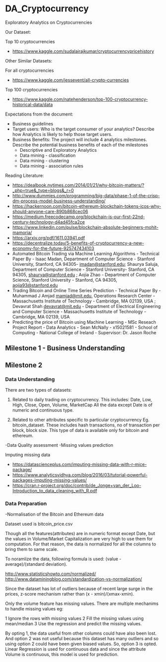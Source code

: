 # DA_Cryptocurrency
Exploratory Analytics on Cryptocurrencies 

Our Dataset:

Top 10 cryptocurrencies
- https://www.kaggle.com/sudalairajkumar/cryptocurrencypricehistory

Other Similar Datasets:

For all cryptocurrencies
- https://www.kaggle.com/jessevent/all-crypto-currencies

Top 100 cryptocurrencies
- https://www.kaggle.com/natehenderson/top-100-cryptocurrency-historical-data/data


Expectations from the document:

- Business guidelines 
- Target users: Who is the target consumer of your analytics? Describe how Analytics is likely to help those target users.
- Business Benefits: The project will include 4 analytics milestones. Describe the potential business benefits of each of the milestones
    - Descriptive and Exploratory Analytics
    - Data mining - classification
    - Data mining - clustering
    - Data mining - association rules

Reading Literature:
- https://dealbook.nytimes.com/2014/01/21/why-bitcoin-matters/?_php=true&_type=blogs&_r=0
- http://www.dummies.com/programming/big-data/phase-1-of-the-crisp-dm-process-model-business-understanding/
- https://hackernoon.com/bitcoin-ethereum-blockchain-tokens-icos-why-should-anyone-care-890b868cec06
- https://medium.freecodecamp.org/blockchain-is-our-first-22nd-century-technology-d4ad45fca2ce
- https://www.linkedin.com/pulse/blockchain-absolute-beginners-mohit-mamoria/
- https://arxiv.org/pdf/1611.03941.pdf
- https://decentralize.today/5-benefits-of-cryptocurrency-a-new-economy-for-the-future-925747434103
- Automated Bitcoin Trading via Machine Learning Algorithms - Technical Paper By - Isaac Madan, Department of Computer Science - Stanford University, Stanford, CA 94305- imadan@stanford.edu; Shaurya Saluja, Department of Computer Science - Stanford University- Stanford, CA 94305, shaurya@stanford.edu ; Aojia Zhao - Department of Computer Science, Stanford University - Stanford, CA 94305, aojia93@stanford.edu
- Trading Bitcoin and Online Time Series Prediction -  Technical Paper By -  Muhammad J Amjad mamjad@mit.edu, Operations Research Center - Massachusetts Institute of Technology - Cambridge, MA 02139, USA ; Devavrat Shah devavrat@mit.edu - Department of Electrical Engineering and Computer Science - Massachusetts Institute of Technology - Cambridge, MA 02139, USA
- Predicting the price of Bitcoin using Machine Learning - MSc Reseach Project Report - Data Analytics - Sean McNally - x15021581 - School of Computing - National College of Ireland - Supervisor: Dr. Jason Roche

## Milestone 1 - Business Understanding

## Milestone 2

### Data Understanding

There are two types of datasets:

1. Related to daily trading on cryptocurrency. This includes:
Date, Low, High, Close, Open, Volume, MarketCap
All the data except Date is of numeric and continuous type.

2. Related to other attributes specific to particular cryptocurrency
Eg. bitcoin_dataset. These includes hash transactions, no of transaction
per block, block size. This type of data is available only for 
bitcoin and ethereum.

-Data Quality assessment
-Missing values prediction

Imputing missing data
- https://datascienceplus.com/imputing-missing-data-with-r-mice-package/
- https://www.analyticsvidhya.com/blog/2016/03/tutorial-powerful-packages-imputing-missing-values/
- https://cran.r-project.org/doc/contrib/de_Jonge+van_der_Loo-Introduction_to_data_cleaning_with_R.pdf

### Data Preparation
-Normalisation of the Bitcoin and Ethereum data

Dataset used is bitcoin_price.csv

Though all the features(attributes) are in numeric format except Date,
but the values in Volume/Market Capitalization are very high to use them
for computation. For that reason, the data is normalized for all the columns
to bring them to same scale.

To noramlize the data, following formula is used:
(value - average)/(standard deviation).

http://www.statisticshowto.com/normalized/
http://www.dataminingblog.com/standardization-vs-normalization/

Since the dataset has lot of outliers because of recent large surge in the prices,
z-score mechanism rather than (x - xmin)/(xmax-xmin).

Only the volume feature has missing values. There are multiple mechanims to handle
missing values eg:

1 Ignore the rows with missing values
2 Fill the missing values using mean/median
3 Use the regression and predict the missing values.

By opting 1, the data useful from other columns could have also been lost. And
option 2 was not useful because this dataset has many outliers and so using
option 2 could have been given biased values. So, option 3 is opted.
Linear Regression is used for continuous data and since the attribute Volume is
continuous, this model is used for prediction.


















